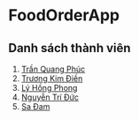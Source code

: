 # FoodOrderApp

##  Danh sách thành viên
1. [Trần Quang Phúc](https://github.com/trph3322)
2. [Trương Kim Điền](https://github.com/Kimdien2206)
3. [Lý Hồng Phong](https://github.com/phongbj)
4. [Nguyễn Trí Đức](https://github.com/DucllOwO)
5. [Sa Đam]()
